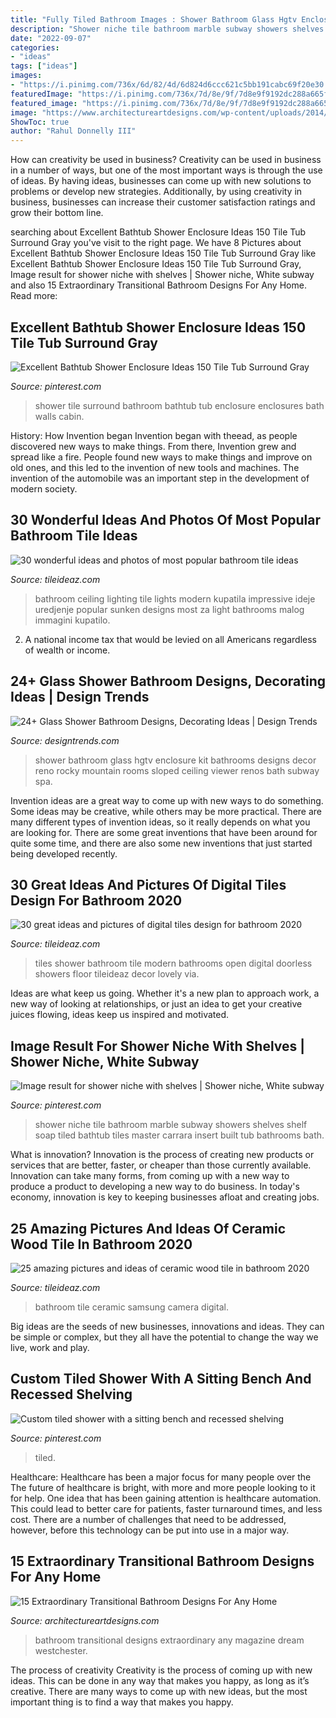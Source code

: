 ```yaml
---
title: "Fully Tiled Bathroom Images : Shower Bathroom Glass Hgtv Enclosure Kit Bathrooms Designs Decor Reno Rocky Mountain Rooms Sloped Ceiling Viewer Renos Bath Subway Spa"
description: "Shower niche tile bathroom marble subway showers shelves shelf soap tiled bathtub tiles master carrara insert built tub bathrooms bath"
date: "2022-09-07"
categories:
- "ideas"
tags: ["ideas"]
images:
- "https://i.pinimg.com/736x/6d/82/4d/6d824d6ccc621c5bb191cabc69f20e30.jpg"
featuredImage: "https://i.pinimg.com/736x/7d/8e/9f/7d8e9f9192dc288a665fcf83c835203f--sitting-bench-tiled-showers.jpg"
featured_image: "https://i.pinimg.com/736x/7d/8e/9f/7d8e9f9192dc288a665fcf83c835203f--sitting-bench-tiled-showers.jpg"
image: "https://www.architectureartdesigns.com/wp-content/uploads/2014/09/15-Extraordinary-Transitional-Bathroom-Designs-For-Any-Home-15-630x962.jpg"
ShowToc: true
author: "Rahul Donnelly III"
---
```



How can creativity be used in business?
Creativity can be used in business in a number of ways, but one of the most important ways is through the use of ideas. By having ideas, businesses can come up with new solutions to problems or develop new strategies. Additionally, by using creativity in business, businesses can increase their customer satisfaction ratings and grow their bottom line.

	

		
searching about Excellent Bathtub Shower Enclosure Ideas 150 Tile Tub Surround Gray you've visit to the right page. We have 8 Pictures about Excellent Bathtub Shower Enclosure Ideas 150 Tile Tub Surround Gray like Excellent Bathtub Shower Enclosure Ideas 150 Tile Tub Surround Gray, Image result for shower niche with shelves | Shower niche, White subway and also 15 Extraordinary Transitional Bathroom Designs For Any Home. Read more:
		
    
## Excellent Bathtub Shower Enclosure Ideas 150 Tile Tub Surround Gray

<img loading=lazy src="https://i.pinimg.com/736x/6d/82/4d/6d824d6ccc621c5bb191cabc69f20e30.jpg" onerror="this.onerror=null;this.src='https://tse3.mm.bing.net/th?id=OIP.mP5qiO0-Z0oNtuujiXP1OwHaLH&amp;pid=15.1';" alt="Excellent Bathtub Shower Enclosure Ideas 150 Tile Tub Surround Gray">

_Source: pinterest.com_

>shower tile surround bathroom bathtub tub enclosure enclosures bath walls cabin. 

	

History: How Invention began
Invention began with theead, as people discovered new ways to make things. From there, Invention grew and spread like a fire. People found new ways to make things and improve on old ones, and this led to the invention of new tools and machines. The invention of the automobile was an important step in the development of modern society.

    
## 30 Wonderful Ideas And Photos Of Most Popular Bathroom Tile Ideas

<img loading=lazy src="http://www.tileideaz.com/wp-content/uploads/2015/11/bathroom-tile1.jpg" onerror="this.onerror=null;this.src='https://tse4.mm.bing.net/th?id=OIP.XfeGBtgtOlT6blppQFKu2QHaJ3&amp;pid=15.1';" alt="30 wonderful ideas and photos of most popular bathroom tile ideas">

_Source: tileideaz.com_

>bathroom ceiling lighting tile lights modern kupatila impressive ideje uredjenje popular sunken designs most za light bathrooms malog immagini kupatilo. 

	

2. A national income tax that would be levied on all Americans regardless of wealth or income.

    
## 24+ Glass Shower Bathroom Designs, Decorating Ideas | Design Trends

<img loading=lazy src="https://images.designtrends.com/wp-content/uploads/2016/04/01064422/Small-Glass-Shower-Enclosure-Kit-Ideas.jpeg" onerror="this.onerror=null;this.src='https://tse1.mm.bing.net/th?id=OIP.J1nzKDDVVSmkawWP1Lc1zgHaJ4&amp;pid=15.1';" alt="24+ Glass Shower Bathroom Designs, Decorating Ideas | Design Trends">

_Source: designtrends.com_

>shower bathroom glass hgtv enclosure kit bathrooms designs decor reno rocky mountain rooms sloped ceiling viewer renos bath subway spa. 

	

Invention ideas are a great way to come up with new ways to do something. Some ideas may be creative, while others may be more practical. There are many different types of invention ideas, so it really depends on what you are looking for. There are some great inventions that have been around for quite some time, and there are also some new inventions that just started being developed recently.

    
## 30 Great Ideas And Pictures Of Digital Tiles Design For Bathroom 2020

<img loading=lazy src="https://www.tileideaz.com/wp-content/uploads/2015/11/black-lovely-shower-tiles-design.jpg" onerror="this.onerror=null;this.src='https://tse2.mm.bing.net/th?id=OIP.ADOp3jyf5hLmEs6oZkoBbgHaLH&amp;pid=15.1';" alt="30 great ideas and pictures of digital tiles design for bathroom 2020">

_Source: tileideaz.com_

>tiles shower bathroom tile modern bathrooms open digital doorless showers floor tileideaz decor lovely via. 

	

Ideas are what keep us going. Whether it's a new plan to approach work, a new way of looking at relationships, or just an idea to get your creative juices flowing, ideas keep us inspired and motivated.

    
## Image Result For Shower Niche With Shelves | Shower Niche, White Subway

<img loading=lazy src="https://i.pinimg.com/736x/7d/fc/cd/7dfccd508e3021682673aad4082ebff9.jpg" onerror="this.onerror=null;this.src='https://tse1.mm.bing.net/th?id=OIP.D-5-9ObOwfhc4ARlnFtU8wHaJ4&amp;pid=15.1';" alt="Image result for shower niche with shelves | Shower niche, White subway">

_Source: pinterest.com_

>shower niche tile bathroom marble subway showers shelves shelf soap tiled bathtub tiles master carrara insert built tub bathrooms bath. 

	

What is innovation?
Innovation is the process of creating new products or services that are better, faster, or cheaper than those currently available. Innovation can take many forms, from coming up with a new way to produce a product to developing a new way to do business. In today's economy, innovation is key to keeping businesses afloat and creating jobs.

    
## 25 Amazing Pictures And Ideas Of Ceramic Wood Tile In Bathroom 2020

<img loading=lazy src="https://www.tileideaz.com/wp-content/uploads/2015/09/25.jpg" onerror="this.onerror=null;this.src='https://tse4.mm.bing.net/th?id=OIP.c396I290wz13IX4USJ9JVwHaLH&amp;pid=15.1';" alt="25 amazing pictures and ideas of ceramic wood tile in bathroom 2020">

_Source: tileideaz.com_

>bathroom tile ceramic samsung camera digital. 

	

Big ideas are the seeds of new businesses, innovations and ideas. They can be simple or complex, but they all have the potential to change the way we live, work and play.

    
## Custom Tiled Shower With A Sitting Bench And Recessed Shelving

<img loading=lazy src="https://i.pinimg.com/736x/7d/8e/9f/7d8e9f9192dc288a665fcf83c835203f--sitting-bench-tiled-showers.jpg" onerror="this.onerror=null;this.src='https://tse2.mm.bing.net/th?id=OIP.OPbC-HiT00opJRZRfBbYggHaNJ&amp;pid=15.1';" alt="Custom tiled shower with a sitting bench and recessed shelving">

_Source: pinterest.com_

>tiled. 

	

Healthcare: Healthcare has been a major focus for many people over the
The future of healthcare is bright, with more and more people looking to it for help. One idea that has been gaining attention is healthcare automation. This could lead to better care for patients, faster turnaround times, and less cost. There are a number of challenges that need to be addressed, however, before this technology can be put into use in a major way.

    
## 15 Extraordinary Transitional Bathroom Designs For Any Home

<img loading=lazy src="https://www.architectureartdesigns.com/wp-content/uploads/2014/09/15-Extraordinary-Transitional-Bathroom-Designs-For-Any-Home-15-630x962.jpg" onerror="this.onerror=null;this.src='https://tse2.mm.bing.net/th?id=OIP.N0tWN2XmQGfs4MHVBU9cKgHaLT&amp;pid=15.1';" alt="15 Extraordinary Transitional Bathroom Designs For Any Home">

_Source: architectureartdesigns.com_

>bathroom transitional designs extraordinary any magazine dream westchester. 

	

The process of creativity
Creativity is the process of coming up with new ideas. This can be done in any way that makes you happy, as long as it’s creative. There are many ways to come up with new ideas, but the most important thing is to find a way that makes you happy.

